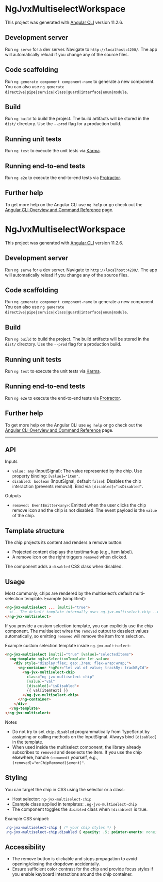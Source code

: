 # NgJvxMultiselectWorkspace

This project was generated with [Angular CLI](https://github.com/angular/angular-cli) version 11.2.6.

## Development server

Run `ng serve` for a dev server. Navigate to `http://localhost:4200/`. The app will automatically reload if you change any of the source files.

## Code scaffolding

Run `ng generate component component-name` to generate a new component. You can also use `ng generate directive|pipe|service|class|guard|interface|enum|module`.

## Build

Run `ng build` to build the project. The build artifacts will be stored in the `dist/` directory. Use the `--prod` flag for a production build.

## Running unit tests

Run `ng test` to execute the unit tests via [Karma](https://karma-runner.github.io).

## Running end-to-end tests

Run `ng e2e` to execute the end-to-end tests via [Protractor](http://www.protractortest.org/).

## Further help

To get more help on the Angular CLI use `ng help` or go check out the [Angular CLI Overview and Command Reference](https://angular.io/cli) page.


# NgJvxMultiselectWorkspace

This project was generated with [Angular CLI](https://github.com/angular/angular-cli) version 11.2.6.

## Development server

Run `ng serve` for a dev server. Navigate to `http://localhost:4200/`. The app will automatically reload if you change any of the source files.

## Code scaffolding

Run `ng generate component component-name` to generate a new component. You can also use `ng generate directive|pipe|service|class|guard|interface|enum|module`.

## Build

Run `ng build` to build the project. The build artifacts will be stored in the `dist/` directory. Use the `--prod` flag for a production build.

## Running unit tests

Run `ng test` to execute the unit tests via [Karma](https://karma-runner.github.io).

## Running end-to-end tests

Run `ng e2e` to execute the end-to-end tests via [Protractor](http://www.protractortest.org/).

## Further help

To get more help on the Angular CLI use `ng help` or go check out the [Angular CLI Overview and Command Reference](https://angular.io/cli) page.

---

## API

Inputs
- `value: any` (InputSignal): The value represented by the chip. Use property binding: `[value]="item"`.
- `disabled: boolean` (InputSignal, default `false`): Disables the chip interaction (prevents removal). Bind via `[disabled]="isDisabled"`.

Outputs
- `removed: EventEmitter<any>`: Emitted when the user clicks the chip remove icon and the chip is not disabled. The event payload is the `value` of the chip.

## Template structure

The chip projects its content and renders a remove button:
- Projected content displays the text/markup (e.g., item label).
- A remove icon on the right triggers `removed` when clicked.

The component adds a `disabled` CSS class when disabled.

## Usage

Most commonly, chips are rendered by the multiselect’s default multi-selection template. Example (simplified):

```html
<ng-jvx-multiselect ... [multi]="true">
  <!-- The default template internally uses ng-jvx-multiselect-chip -->
</ng-jvx-multiselect>
```

If you provide a custom selection template, you can explicitly use the chip component. The multiselect wires the `removed` output to deselect values automatically, so emitting `removed` will remove the item from selection.

Example custom selection template inside `ng-jvx-multiselect`:

```html
<ng-jvx-multiselect [multi]="true" [value]="selectedItems">
  <ng-template ngJvxSelectionTemplate let-value>
    <div style="display:flex; gap:.3rem; flex-wrap:wrap;">
      <ng-container *ngFor="let val of value; trackBy: trackById">
        <ng-jvx-multiselect-chip
          class="ng-jvx-multiselect-chip"
          [value]="val"
          [disabled]="isDisabled">
          {{ val[itemText] }}
        </ng-jvx-multiselect-chip>
      </ng-container>
    </div>
  </ng-template>
</ng-jvx-multiselect>
```

Notes
- Do not try to set `chip.disabled` programmatically from TypeScript by assigning or calling methods on the InputSignal. Always bind `[disabled]` in the template.
- When used inside the multiselect component, the library already subscribes to `removed` and deselects the item. If you use the chip elsewhere, handle `(removed)` yourself, e.g., `(removed)="onChipRemoved($event)"`.

## Styling

You can target the chip in CSS using the selector or a class:
- Host selector: `ng-jvx-multiselect-chip`
- Example class applied in templates: `.ng-jvx-multiselect-chip`
- The component toggles the `disabled` class when `[disabled]` is true.

Example CSS snippet:
```css
.ng-jvx-multiselect-chip { /* your chip styles */ }
.ng-jvx-multiselect-chip.disabled { opacity: .5; pointer-events: none; }
```

## Accessibility

- The remove button is clickable and stops propagation to avoid opening/closing the dropdown accidentally.
- Ensure sufficient color contrast for the chip and provide focus styles if you enable keyboard interactions around the chip container.
